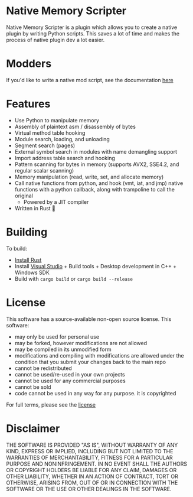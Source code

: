 # Native Memory Scripter

Native Memory Scripter is a plugin which allows you to create a native plugin by writing Python scripts. This saves a lot of time and makes the process of native plugin dev a lot easier.

# Modders
If you'd like to write a native mod script, see the documentation [here](https://molotovcherry.github.io/Native-Memory-Scripter/)

# Features
- Use Python to manipulate memory
- Assembly of plaintext asm / disassembly of bytes
- Virtual method table hooking
- Module search, loading, and unloading
- Segment search (pages)
- External symbol search in modules with name demangling support
- Import address table search and hooking
- Pattern scanning for bytes in memory (supports AVX2, SSE4.2, and regular scalar scanning)
- Memory manipulation (read, write, set, and allocate memory)
- Call native functions from python, and hook (vmt, iat, and jmp) native functions with a python callback, along with trampoline to call the original
  - Powered by a JIT compiler
- Written in Rust 🦀

# Building

To build:
- [Install Rust](https://rustup.rs/)
- Install [Visual Studio](https://visualstudio.microsoft.com/downloads/) + Build tools + Desktop development in C++ + Windows SDK
- Build with `cargo build` or `cargo build --release`

# License
This software has a source-available non-open source license.
This software:
- may only be used for personal use
- may be forked, however modifications are not allowed
- may be compiled in its unmodified form
- modifications and compiling with modifications are allowed under the condition that you submit your changes back to the main repo
- cannot be redistributed
- cannot be used/re-used in your own projects
- cannot be used for any commercial purposes
- cannot be sold
- code cannot be used in any way for any purpose. it is copyrighted

For full terms, please see the [license](LICENSE)

# Disclaimer
THE SOFTWARE IS PROVIDED "AS IS", WITHOUT WARRANTY OF ANY KIND, EXPRESS OR IMPLIED, INCLUDING BUT NOT LIMITED TO THE WARRANTIES OF MERCHANTABILITY, FITNESS FOR A PARTICULAR PURPOSE AND NONINFRINGEMENT. IN NO EVENT SHALL THE AUTHORS OR COPYRIGHT HOLDERS BE LIABLE FOR ANY CLAIM, DAMAGES OR OTHER LIABILITY, WHETHER IN AN ACTION OF CONTRACT, TORT OR OTHERWISE, ARISING FROM, OUT OF OR IN CONNECTION WITH THE SOFTWARE OR THE USE OR OTHER DEALINGS IN THE SOFTWARE.
